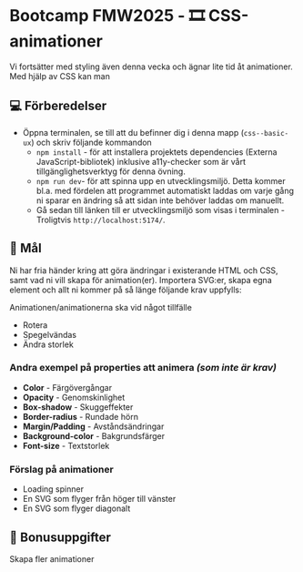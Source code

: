 # Bootcamp FMW2025 - 🎞️ CSS-animationer

Vi fortsätter med styling även denna vecka och ägnar lite tid åt animationer. Med hjälp av CSS kan man

## 💻 Förberedelser

- Öppna terminalen, se till att du befinner dig i denna mapp (`css--basic-ux`) och skriv följande kommandon
  - `npm install` - för att installera projektets dependencies (Externa JavaScript-bibliotek) inklusive a11y-checker som är vårt tillgänglighetsverktyg för denna övning.
  - `npm run dev`- för att spinna upp en utvecklingsmiljö. Detta kommer bl.a. med fördelen att programmet automatiskt laddas om varje gång ni sparar en ändring så att sidan inte behöver laddas om manuellt.
  - Gå sedan till länken till er utvecklingsmiljö som visas i terminalen - Troligtvis `http://localhost:5174/`.

## 🎯 Mål

Ni har fria händer kring att göra ändringar i existerande HTML och CSS, samt vad ni vill skapa för animation(er). Importera SVG:er, skapa egna element och allt ni kommer på så länge följande krav uppfylls:

Animationen/animationerna ska vid något tillfälle

- Rotera
- Spegelvändas
- Ändra storlek

### Andra exempel på properties att animera _(som inte är krav)_

- **Color** - Färgövergångar
- **Opacity** - Genomskinlighet
- **Box-shadow** - Skuggeffekter
- **Border-radius** - Rundade hörn
- **Margin/Padding** - Avståndsändringar
- **Background-color** - Bakgrundsfärger
- **Font-size** - Textstorlek

### Förslag på animationer

- Loading spinner
- En SVG som flyger från höger till vänster
- En SVG som flyger diagonalt

## 🎁 Bonusuppgifter

Skapa fler animationer
